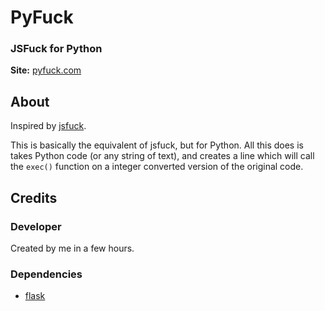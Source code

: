 # PyFuck
### JSFuck for Python

**Site:** [pyfuck.com](https://pyfuck.com)

## About
Inspired by [jsfuck](https://jsfuck.com).

This is basically the equivalent of jsfuck, but for Python. All this does is takes Python code (or any string of text), and creates a line which will call the `exec()` function on a integer converted version of the original code.

## Credits

### Developer
Created by me in a few hours.

### Dependencies
- [flask](https://pypi.org/project/flask)

